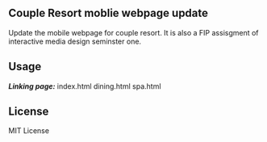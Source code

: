 ## Couple Resort moblie webpage update

Update the mobile webpage for couple resort. It is also a FIP assisgment of interactive media design seminster one. 

## Usage

__*Linking page:*__
index.html
dining.html
spa.html

## License

MIT License


